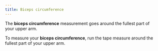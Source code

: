 ```yaml
---
title: Biceps circumference
---
```


The **biceps circumference** measurement goes around the fullest part of your upper arm.

To measure your **biceps circumference**, run the tape measure around the fullest part of your upper arm.
